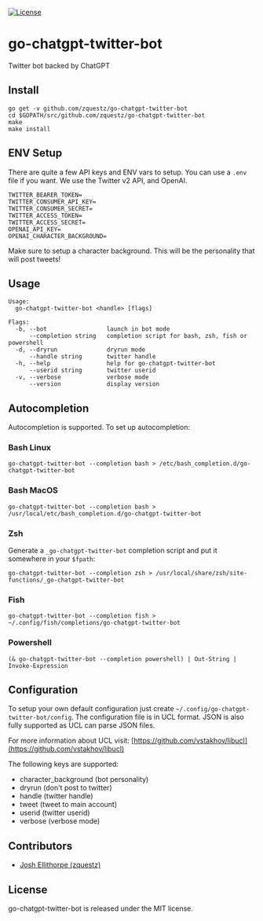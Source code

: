 [![License][License-Image]][License-URL] 

# go-chatgpt-twitter-bot
Twitter bot backed by ChatGPT

## Install

```
go get -v github.com/zquestz/go-chatgpt-twitter-bot
cd $GOPATH/src/github.com/zquestz/go-chatgpt-twitter-bot
make
make install
```

## ENV Setup

There are quite a few API keys and ENV vars to setup. You can use a `.env` file if you want. We use the Twitter v2 API, and OpenAI.

```
TWITTER_BEARER_TOKEN=
TWITTER_CONSUMER_API_KEY=
TWITTER_CONSUMER_SECRET=
TWITTER_ACCESS_TOKEN=
TWITTER_ACCESS_SECRET=
OPENAI_API_KEY=
OPENAI_CHARACTER_BACKGROUND=
```

Make sure to setup a character background. This will be the personality that will post tweets!

## Usage

```
Usage:
  go-chatgpt-twitter-bot <handle> [flags]

Flags:
  -b, --bot                 launch in bot mode
      --completion string   completion script for bash, zsh, fish or powershell
  -d, --dryrun              dryrun mode
      --handle string       twitter handle
  -h, --help                help for go-chatgpt-twitter-bot
      --userid string       twitter userid
  -v, --verbose             verbose mode
      --version             display version
```

## Autocompletion

Autocompletion is supported. To set up autocompletion:

### Bash Linux

```
go-chatgpt-twitter-bot --completion bash > /etc/bash_completion.d/go-chatgpt-twitter-bot
```

### Bash MacOS

```
go-chatgpt-twitter-bot --completion bash > /usr/local/etc/bash_completion.d/go-chatgpt-twitter-bot
```


### Zsh

Generate a `_go-chatgpt-twitter-bot` completion script and put it somewhere in your `$fpath`:

```
go-chatgpt-twitter-bot --completion zsh > /usr/local/share/zsh/site-functions/_go-chatgpt-twitter-bot
```

### Fish

```
go-chatgpt-twitter-bot --completion fish > ~/.config/fish/completions/go-chatgpt-twitter-bot
```

### Powershell

```
(& go-chatgpt-twitter-bot --completion powershell) | Out-String | Invoke-Expression
```

## Configuration

To setup your own default configuration just create `~/.config/go-chatgpt-twitter-bot/config`. The configuration file is in UCL format. JSON is also fully supported as UCL can parse JSON files.

For more information about UCL visit:
[https://github.com/vstakhov/libucl](https://github.com/vstakhov/libucl)

The following keys are supported:

* character_background (bot personality)
* dryrun (don't post to twitter)
* handle (twitter handle)
* tweet (tweet to main account)
* userid (twitter userid)
* verbose (verbose mode)

## Contributors

* [Josh Ellithorpe (zquestz)](https://github.com/zquestz/)

## License

go-chatgpt-twitter-bot is released under the MIT license.

[License-URL]: http://opensource.org/licenses/MIT
[License-Image]: https://img.shields.io/npm/l/express.svg
